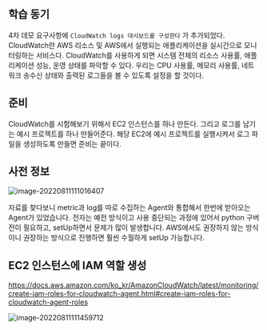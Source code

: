 ## 학습 동기

4차 데모 요구사항에 `CloudWatch logs 대시보드를 구성한다` 가 추가되었다. CloudWatch란 AWS 리소스 및 AWS에서 실행되는 애플리케이션을 실시간으로 모니터링하는 서비스다. CloudWatch를 사용하게 되면 시스템 전체의 리소스 사용률, 애플리케이션 성능, 운영 상태를 파악할 수 있다. 우리는 CPU 사용률, 메모리 사용률, 네트워크 송수신 상태와 출력된 로그들을 볼 수 있도록 설정을 할 것이다.



## 준비

CloudWatch를 시험해보기 위해서 EC2 인스턴스를 하나 만든다. 그리고 로그를 남기는 예시 프로젝트를 하나 만들어준다. 해당 EC2에 예시 프로젝트를 실행시켜서 로그 파일을 생성하도록 만들면 준비는 끝이다.



## 사전 정보

![image-20220811111016407](/Users/kimhyuntae/Desktop/image-20220811111016407.png)

자료를 찾다보니 metric과 log를 따로 수집하는 Agent와 통합해서 한번에 받아오는 Agent가 있었습니다. 전자는 예전 방식이고 사용 중단되는 과정에 있어서 python 구버전이 필요하고, setUp하면서 문제가 많이 발생합니다. AWS에서도 권장하지 않는 방식이니 권장하는 방식으로 진행하면 훨씬 수월하게 setUp 가능합니다.



## EC2 인스턴스에 IAM 역할 생성

https://docs.aws.amazon.com/ko_kr/AmazonCloudWatch/latest/monitoring/create-iam-roles-for-cloudwatch-agent.html#create-iam-roles-for-cloudwatch-agent-roles

![image-20220811111459712](/Users/kimhyuntae/Desktop/image-20220811111459712.png)



